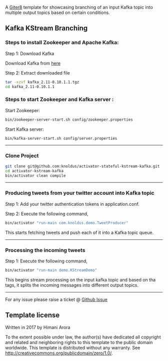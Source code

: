 A [Giter8][g8] template for showcasing branching of an input Kafka topic into multiple output topics based on certain
conditions.

Kafka KStream Branching
---

### Steps to install Zookeeper and Apache Kafka:

Step 1: Download Kafka

Download Kafka from [here](https://www.apache.org/dyn/closer.cgi?path=/kafka/0.10.1.1/kafka_2.11-0.10.1.1.tgz)

Step 2: Extract downloaded file

```bash
tar -xzvf kafka_2.11-0.10.1.1.tgz
cd kafka_2.11-0.10.1.1
```
### Steps to start Zookeeper and Kafka server :

Start Zookeeper:

```bash
bin/zookeeper-server-start.sh config/zookeeper.properties
```

Start Kafka server:

```bash
bin/kafka-server-start.sh config/server.properties
```


---
### Clone Project

```bash
git clone git@github.com:knoldus/activator-stateful-kstream-kafka.git
cd activator-kstream-kafka
bin/activator clean compile
```
---
### Producing tweets from your twitter account into Kafka topic

Step 1: Add your twitter authentication tokens in application.conf.

Step 2:
Execute the following command,

```bash
bin/activator "run-main com.knoldus.demo.TweetProducer"
```
This starts fetching tweets and push each of it into a Kafka topic queue.

---
### Processing the incoming tweets

Step 1:
Execute the following command,

```bash
bin/activator "run-main demo.KStreamDemo"
```

This begins stream processing on the input kafka topic and based on tha tags, it splits the incoming messages into
different output topics.


---
For any issue please raise a ticket @ [Github Issue](https://github.com/knoldus/kafka-stateless-kstream/issues)

Template license
----------------
Written in 2017 by Himani Arora

To the extent possible under law, the author(s) have dedicated all copyright and related
and neighboring rights to this template to the public domain worldwide.
This template is distributed without any warranty. See <http://creativecommons.org/publicdomain/zero/1.0/>.

[g8]: http://www.foundweekends.org/giter8/
